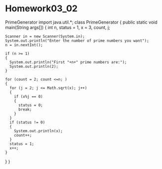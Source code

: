 # Homework03_02
PrimeGenerator
import java.util.*;
class PrimeGenerator
{
  public static void main(String args[])
  {
    int n, status = 1, x = 3, count, j;

    Scanner in = new Scanner(System.in);
    System.out.println("Enter the number of prime numbers you want");
    n = in.nextInt();

    if (n >= 1)
    {
      System.out.println("First "+n+" prime numbers are:");
      System.out.println(2);
    }

    for (count = 2; count <=n; )
    {
      for (j = 2; j <= Math.sqrt(x); j++)
      {
        if (x%j == 0)
        {
          status = 0;
          break;
        }
      }
      if (status != 0)
      {
        System.out.println(x);
        count++;
      }
      status = 1;
      x++;
    }
  }
}
